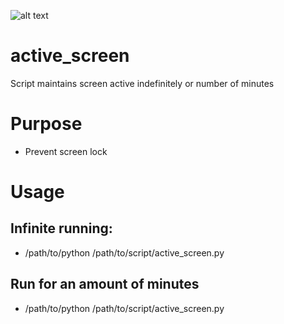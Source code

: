 ![alt text](http://url/to/img.png)

# active_screen
Script maintains screen active indefinitely or number of minutes

# Purpose
 - Prevent screen lock

# Usage
## Infinite running:
 - /path/to/python /path/to/script/active_screen.py
## Run for an amount of minutes
 - /path/to/python /path/to/script/active_screen.py <number of minutes>


